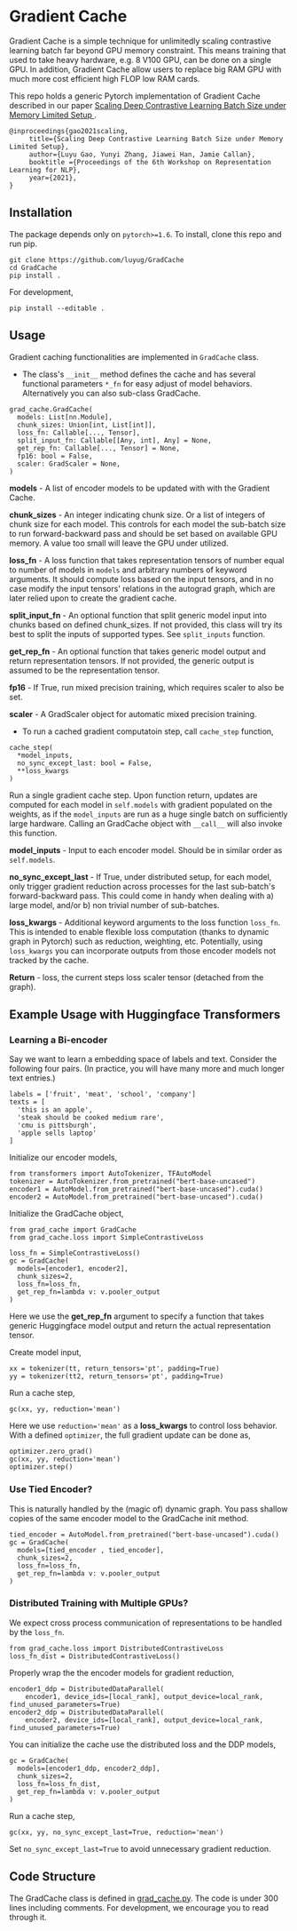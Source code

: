 

# Gradient Cache
Gradient Cache is a simple technique for unlimitedly scaling contrastive learning batch far beyond GPU memory constraint. This means training that used to take heavy hardware, e.g. 8 V100 GPU, can be done on a single GPU. In addition, Gradient Cache allow users to replace big RAM GPU with much more cost efficient high FLOP low RAM cards.

This repo holds a generic Pytorch implementation of Gradient Cache described in our paper [Scaling Deep Contrastive Learning Batch Size under Memory Limited Setup
](https://arxiv.org/abs/2101.06983).
```
@inproceedings{gao2021scaling,
     title={Scaling Deep Contrastive Learning Batch Size under Memory Limited Setup},
     author={Luyu Gao, Yunyi Zhang, Jiawei Han, Jamie Callan},
     booktitle ={Proceedings of the 6th Workshop on Representation Learning for NLP},
     year={2021},
}
```

## Installation
The package depends only on `pytorch>=1.6`.  To install, clone this repo and run pip.
```
git clone https://github.com/luyug/GradCache
cd GradCache
pip install .
```
For development,
```
pip install --editable .
```

## Usage
Gradient caching functionalities are implemented in `GradCache` class. 

- The class's `__init__` method defines the cache and has several functional parameters `*_fn` for easy adjust of model behaviors. Alternatively you can also sub-class GradCache.
```
grad_cache.GradCache(  
  models: List[nn.Module],  
  chunk_sizes: Union[int, List[int]],  
  loss_fn: Callable[..., Tensor],  
  split_input_fn: Callable[[Any, int], Any] = None,  
  get_rep_fn: Callable[..., Tensor] = None,  
  fp16: bool = False,  
  scaler: GradScaler = None,  
)
``` 
**models** - A list of encoder models to be updated with with the Gradient Cache.

**chunk_sizes** - An integer indicating chunk size. Or a list of integers of chunk size for each model. This controls for each model the sub-batch size to run forward-backward pass and should be set based on available GPU memory. A value too small will leave the GPU under utilized.

**loss_fn** -  A loss function that takes representation tensors of number equal to number of models in `models` and arbitrary numbers of keyword arguments. It should compute loss based on the input tensors, and in no case modify the input tensors' relations in the autograd graph, which are later relied upon to create the gradient cache.

**split_input_fn** - An optional function that split generic model input into chunks based on defined chunk_sizes. If not provided, this  class will try its best to split the inputs of supported types. See `split_inputs` function.

**get_rep_fn** - An optional function that takes generic model output and return representation tensors. If  not provided, the generic output is assumed to be the representation tensor.

**fp16** - If True, run mixed precision training, which requires scaler to also be set.

**scaler** - A GradScaler object for automatic mixed precision training.

- To run a cached gradient computatoin step, call `cache_step` function,

```
cache_step(  
  *model_inputs,  
  no_sync_except_last: bool = False,  
  **loss_kwargs  
)
```
Run a single gradient cache step. Upon function return, updates are computed for each model in `self.models` with gradient populated on the weights, as if the `model_inputs` are run as a huge single batch on sufficiently large hardware.  Calling an GradCache object with `__call__` will also invoke this function.

**model_inputs** - Input to each encoder model. Should be in similar order as `self.models`.

**no_sync_except_last** - If True, under distributed setup, for each model, only trigger gradient reduction across processes for the last sub-batch's forward-backward pass. This could come in handy when dealing with a) large model, and/or b) non trivial number of sub-batches.

**loss_kwargs** - Additional keyword arguments to the loss function `loss_fn`. This is intended to enable flexible loss computation (thanks to dynamic graph in Pytorch) such as reduction, weighting, etc. Potentially, using `loss_kwargs` you can incorporate outputs from those encoder models not tracked by the cache. 

**Return** - loss, the current steps loss scaler tensor (detached from the graph).

## Example Usage with Huggingface Transformers
### Learning a Bi-encoder
Say we want to learn a embedding space of labels and text. Consider the following four pairs. (In practice, you will have many more and much longer text entries.)
```
labels = ['fruit', 'meat', 'school', 'company']
texts = [
  'this is an apple', 
  'steak should be cooked medium rare', 
  'cmu is pittsburgh', 
  'apple sells laptop'
]
```

Initialize our encoder models,
```
from transformers import AutoTokenizer, TFAutoModel
tokenizer = AutoTokenizer.from_pretrained("bert-base-uncased")
encoder1 = AutoModel.from_pretrained("bert-base-uncased").cuda()
encoder2 = AutoModel.from_pretrained("bert-base-uncased").cuda()
```
Initialize the GradCache object,
```
from grad_cache import GradCache
from grad_cache.loss import SimpleContrastiveLoss

loss_fn = SimpleContrastiveLoss()
gc = GradCache(
  models=[encoder1, encoder2], 
  chunk_sizes=2, 
  loss_fn=loss_fn, 
  get_rep_fn=lambda v: v.pooler_output
)
```
Here we use the **get_rep_fn** argument to specify a function that takes generic Huggingface model output and return the actual representation tensor. 

Create model input,
```
xx = tokenizer(tt, return_tensors='pt', padding=True)
yy = tokenizer(tt2, return_tensors='pt', padding=True)
```
Run a cache step,
```
gc(xx, yy, reduction='mean')
```
Here we use `reduction='mean'` as a **loss_kwargs** to control loss behavior. With a defined `optimizer`, the full gradient update can be done as,
```
optimizer.zero_grad()
gc(xx, yy, reduction='mean')
optimizer.step()
``` 

### Use Tied Encoder?
This is naturally handled by the (magic of) dynamic graph. You pass shallow copies of the same encoder model to the GradCache init method.
```
tied_encoder = AutoModel.from_pretrained("bert-base-uncased").cuda()
gc = GradCache(
  models=[tied_encoder , tied_encoder], 
  chunk_sizes=2, 
  loss_fn=loss_fn, 
  get_rep_fn=lambda v: v.pooler_output
)
```
### Distributed Training with Multiple GPUs?
We expect cross process communication of representations to be handled by the `loss_fn`. 
```
from grad_cache.loss import DistributedContrastiveLoss
loss_fn_dist = DistributedContrastiveLoss()
```
Properly wrap the the encoder models for gradient reduction,
```
encoder1_ddp = DistributedDataParallel(
	encoder1, device_ids=[local_rank], output_device=local_rank, find_unused_parameters=True)
encoder2_ddp = DistributedDataParallel(
	encoder2, device_ids=[local_rank], output_device=local_rank, find_unused_parameters=True)
```
You can initialize the cache use the distributed loss and the DDP models,
```
gc = GradCache(
  models=[encoder1_ddp, encoder2_ddp], 
  chunk_sizes=2, 
  loss_fn=loss_fn_dist, 
  get_rep_fn=lambda v: v.pooler_output
)
```
Run a cache step,
```
gc(xx, yy, no_sync_except_last=True, reduction='mean')
```
Set `no_sync_except_last=True` to avoid unnecessary gradient reduction.

## Code Structure
The GradCache class is defined in [grad_cache.py](src/grad_cache/grad_cache.py). The code is under 300 lines including comments. For development, we encourage you to read through it.
